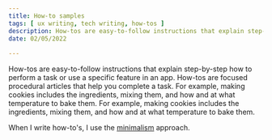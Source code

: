 ```yaml
---
title: How-to samples
tags: [ ux writing, tech writing, how-tos ]
description: How-tos are easy-to-follow instructions that explain step-by-step how to perform a task or use a specific feature in an app. How-tos are focused procedural articles that help you complete a task.  
date: 02/05/2022
 
---
```


How-tos are easy-to-follow instructions that explain step-by-step how to perform a task or use a specific feature in an app. How-tos are focused procedural articles that help you complete a task.  For example, making cookies includes the ingredients, mixing them, and how and at what temperature to bake them. For example, making cookies includes the ingredients, mixing them, and how and at what temperature to bake them.

When I write how-to's, I use the [minimalism](https://www.technicallywriteit.com/the-art-of-saying-less-minimalism/) approach. 
